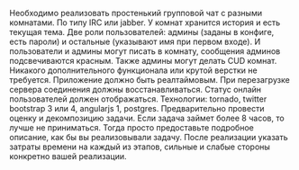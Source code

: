 Необходимо реализовать простенький групповой чат с разными комнатами. По типу IRC или jabber. У комнат хранится история и есть текущая тема.
Две роли пользователей: админы (заданы в конфиге, есть пароли) и остальные (указывают имя при первом входе).
И пользователи и админы могут писать в комнату, сообщения админов подсвечиваются красным. Также админы могут делать CUD комнат.  Никакого дополнительного функционала или крутой верстки не требуется.
Приложение должно быть реалтаймовым. При перезагрузке сервера соединения должны восстанавливаться. Статус онлайн пользователей должен отображаться.
Технологии: tornado, twitter bootstrap 3 или 4, angularjs 1, postgres.
Предварительно провести оценку и декомпозицию задачи. Если задача займет более 8 часов, то лучше не приниматься. Тогда просто предоставьте подробное описание, как бы вы реализовывали задачу.
После реализации указать затраты времени на каждый из этапов, сильные и слабые стороны конкретно вашей реализации.
